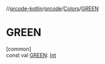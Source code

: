 //[qrcode-kotlin](../../../index.md)/[qrcode](../index.md)/[Colors](index.md)/[GREEN](-g-r-e-e-n.md)

# GREEN

[common]\
const val [GREEN](-g-r-e-e-n.md): [Int](https://kotlinlang.org/api/latest/jvm/stdlib/kotlin/-int/index.html)
